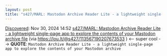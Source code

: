 ```yaml
---
layout: post
title: "s427/MARL: Mastodon Archive Reader Lite - a lightweight single-page app to explore the contents of your Mastodon archive file"
---
```

[Discovered](http://rolandtanglao.com/2020/07/29/p1-blogthis-checkvist-list-links-to-blog/): Nov 30, 2024 14:52 [s427/MARL: Mastodon Archive Reader Lite - a lightweight single-page app to explore the contents of your Mastodon archive file](https://github.com/s427/MARL) (via https://lou.lt/@s427/113567190207673533 ) <-- super cool --> **QUOTE**: `Mastodon Archive Reader Lite - a lightweight single-page app to explore the contents of your Mastodon archive`
